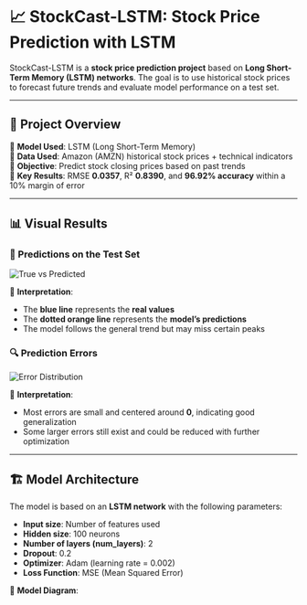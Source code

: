 # 📈 StockCast-LSTM: Stock Price Prediction with LSTM



StockCast-LSTM is a **stock price prediction project** based on **Long Short-Term Memory (LSTM) networks**. The goal is to use historical stock prices to forecast future trends and evaluate model performance on a test set.  

---

## 🚀 Project Overview  

🔹 **Model Used**: LSTM (Long Short-Term Memory)  
🔹 **Data Used**: Amazon (AMZN) historical stock prices + technical indicators  
🔹 **Objective**: Predict stock closing prices based on past trends  
🔹 **Key Results**: RMSE **0.0357**, R² **0.8390**, and **96.92% accuracy** within a 10% margin of error  

---

## 📊 Visual Results  

### 🎯 Predictions on the Test Set  
![True vs Predicted](https://user-images.githubusercontent.com/example/predictions.png)  

📌 **Interpretation**:  
- The **blue line** represents the **real values**  
- The **dotted orange line** represents the **model’s predictions**  
- The model follows the general trend but may miss certain peaks  

### 🔍 Prediction Errors  
![Error Distribution](https://user-images.githubusercontent.com/example/error_distribution.png)  

📌 **Interpretation**:  
- Most errors are small and centered around **0**, indicating good generalization  
- Some larger errors still exist and could be reduced with further optimization  

---

## 🏗️ Model Architecture  

The model is based on an **LSTM network** with the following parameters:  

- **Input size**: Number of features used  
- **Hidden size**: 100 neurons  
- **Number of layers (num_layers)**: 2  
- **Dropout**: 0.2  
- **Optimizer**: Adam (learning rate = 0.002)  
- **Loss Function**: MSE (Mean Squared Error)  

📌 **Model Diagram**:  
